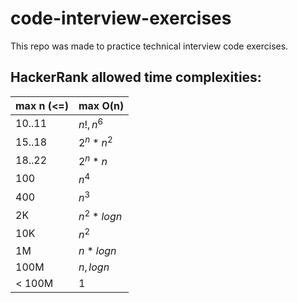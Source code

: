 # code-interview-exercises

This repo was made to practice technical interview code exercises.

## HackerRank allowed time complexities:
| max n (<=) |  max O(n)  |
|------------|------------|
|  10..11    |  $n!, n^6$  |
|  15..18    | $2^n * n^2$ |
|  18..22    |  $2^n * n$  |
|   100      |    $n^4$    |
|   400      |    $n^3$    |
|    2K      | $n^2 * logn$ |
|   10K      |    $n^2$    |
|    1M      |  $n * logn$  |
|   100M     |  $n, logn$  |
|   < 100M   |     $1$     |
